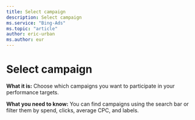 ```yaml
---
title: Select campaign
description: Select campaign
ms.service: "Bing-Ads"
ms.topic: "article"
author: eric-urban
ms.author: eur
---
```


# Select campaign

**What it is:**     Choose which campaigns you want to participate in your performance targets.

**What you need to know:**    You can find campaigns using the search bar or filter them by spend, clicks, average CPC, and labels.


